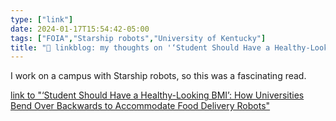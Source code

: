 ```yaml
---
type: ["link"]
date: 2024-01-17T15:54:42-05:00
tags: ["FOIA","Starship robots","University of Kentucky"]
title: "🔗 linkblog: my thoughts on '‘Student Should Have a Healthy-Looking BMI’: How Universities Bend Over Backwards to Accommodate Food Delivery Robots'"
---
```

I work on a campus with Starship robots, so this was a fascinating read.

[link to "‘Student Should Have a Healthy-Looking BMI’: How Universities Bend Over Backwards to Accommodate Food Delivery Robots"](https://www.404media.co/student-should-have-a-healthy-looking-bmi-how-universities-bend-over-backwards-to-accommodate-starship-food-delivery-robots/)
